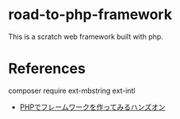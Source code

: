 # road-to-php-framework
This is a scratch web framework built with php.

# References
composer require ext-mbstring ext-intl
- [PHPでフレームワークを作ってみるハンズオン](https://1000php.connpass.com/event/150058/?utm_campaign=event_message_to_selected_participant&utm_source=notifications&utm_medium=email&utm_content=title_link)

